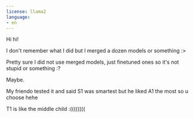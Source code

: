 ```yaml
---
license: llama2
language:
- en
---
```


Hi hi!

I don't remember what I did but I merged a dozen models or something :>

Pretty sure I did not use merged models, just finetuned ones so it's not stupid or something :?

Maybe. 

My friendo tested it and said S1 was smartest but he liked A1 the most so u choose hehe

T1 is like the middle child :((((((((